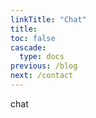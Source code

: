 ```yaml
---
linkTitle: "Chat"
title: 
toc: false
cascade:
  type: docs
previous: /blog
next: /contact
---
```

chat
